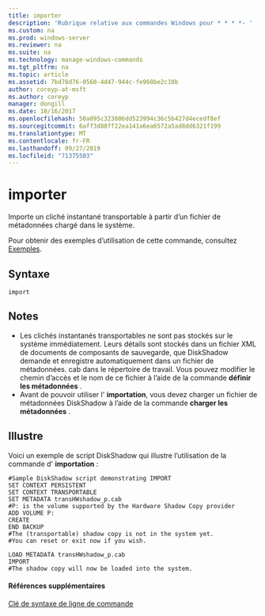 ```yaml
---
title: importer
description: 'Rubrique relative aux commandes Windows pour * * * *- '
ms.custom: na
ms.prod: windows-server
ms.reviewer: na
ms.suite: na
ms.technology: manage-windows-commands
ms.tgt_pltfrm: na
ms.topic: article
ms.assetid: 7bd78d76-0560-4d47-944c-fe960be2c10b
author: coreyp-at-msft
ms.author: coreyp
manager: dongill
ms.date: 10/16/2017
ms.openlocfilehash: 50a095c323806dd523994c36c5b427d4ecedf8ef
ms.sourcegitcommit: 6aff3d88ff22ea141a6ea6572a5ad8dd6321f199
ms.translationtype: MT
ms.contentlocale: fr-FR
ms.lasthandoff: 09/27/2019
ms.locfileid: "71375503"
---
```

# <a name="import"></a>importer



Importe un cliché instantané transportable à partir d’un fichier de métadonnées chargé dans le système.

Pour obtenir des exemples d’utilisation de cette commande, consultez [Exemples](#BKMK_examples).

## <a name="syntax"></a>Syntaxe

```
import
```

## <a name="remarks"></a>Notes

-   Les clichés instantanés transportables ne sont pas stockés sur le système immédiatement. Leurs détails sont stockés dans un fichier XML de documents de composants de sauvegarde, que DiskShadow demande et enregistre automatiquement dans un fichier de métadonnées. cab dans le répertoire de travail. Vous pouvez modifier le chemin d’accès et le nom de ce fichier à l’aide de la commande **définir les métadonnées** .
-   Avant de pouvoir utiliser l' **importation**, vous devez charger un fichier de métadonnées DiskShadow à l’aide de la commande **charger les métadonnées** .

## <a name="BKMK_examples"></a>Illustre

Voici un exemple de script DiskShadow qui illustre l’utilisation de la commande d' **importation** :
```
#Sample DiskShadow script demonstrating IMPORT
SET CONTEXT PERSISTENT
SET CONTEXT TRANSPORTABLE
SET METADATA transHWshadow_p.cab
#P: is the volume supported by the Hardware Shadow Copy provider
ADD VOLUME P:
CREATE
END BACKUP
#The (transportable) shadow copy is not in the system yet.
#You can reset or exit now if you wish.

LOAD METADATA transHWshadow_p.cab
IMPORT
#The shadow copy will now be loaded into the system.
```

#### <a name="additional-references"></a>Références supplémentaires

[Clé de syntaxe de ligne de commande](command-line-syntax-key.md)